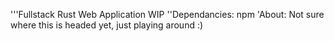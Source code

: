 '''Fullstack Rust Web Application WIP 
''Dependancies: npm 
'About: Not sure where this is headed yet, just playing around :)
